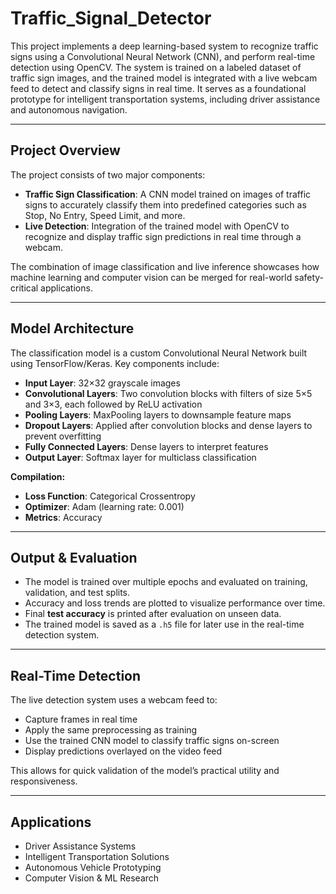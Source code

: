 # Traffic_Signal_Detector

This project implements a deep learning-based system to recognize traffic signs using a Convolutional Neural Network (CNN), and perform real-time detection using OpenCV. The system is trained on a labeled dataset of traffic sign images, and the trained model is integrated with a live webcam feed to detect and classify signs in real time. It serves as a foundational prototype for intelligent transportation systems, including driver assistance and autonomous navigation.

---

## Project Overview

The project consists of two major components:

- **Traffic Sign Classification**: A CNN model trained on images of traffic signs to accurately classify them into predefined categories such as Stop, No Entry, Speed Limit, and more.
- **Live Detection**: Integration of the trained model with OpenCV to recognize and display traffic sign predictions in real time through a webcam.

The combination of image classification and live inference showcases how machine learning and computer vision can be merged for real-world safety-critical applications.

---

##  Model Architecture

The classification model is a custom Convolutional Neural Network built using TensorFlow/Keras. Key components include:

- **Input Layer**: 32×32 grayscale images
- **Convolutional Layers**: Two convolution blocks with filters of size 5×5 and 3×3, each followed by ReLU activation
- **Pooling Layers**: MaxPooling layers to downsample feature maps
- **Dropout Layers**: Applied after convolution blocks and dense layers to prevent overfitting
- **Fully Connected Layers**: Dense layers to interpret features
- **Output Layer**: Softmax layer for multiclass classification

**Compilation:**
- **Loss Function**: Categorical Crossentropy
- **Optimizer**: Adam (learning rate: 0.001)
- **Metrics**: Accuracy

---

##  Output & Evaluation

- The model is trained over multiple epochs and evaluated on training, validation, and test splits.
- Accuracy and loss trends are plotted to visualize performance over time.
- Final **test accuracy** is printed after evaluation on unseen data.
- The trained model is saved as a `.h5` file for later use in the real-time detection system.

---

##  Real-Time Detection

The live detection system uses a webcam feed to:
- Capture frames in real time
- Apply the same preprocessing as training
- Use the trained CNN model to classify traffic signs on-screen
- Display predictions overlayed on the video feed

This allows for quick validation of the model’s practical utility and responsiveness.

---

##  Applications

- Driver Assistance Systems
- Intelligent Transportation Solutions
- Autonomous Vehicle Prototyping
- Computer Vision & ML Research

